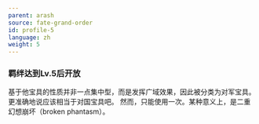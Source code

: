 ```yaml
---
parent: arash
source: fate-grand-order
id: profile-5
language: zh
weight: 5
---
```


### 羁绊达到Lv.5后开放

基于他宝具的性质并非一点集中型，而是发挥广域效果，因此被分类为对军宝具。
更准确地说应该相当于对国宝具吧。
然而，只能使用一次。某种意义上，是二重幻想崩坏（broken phantasm）。
